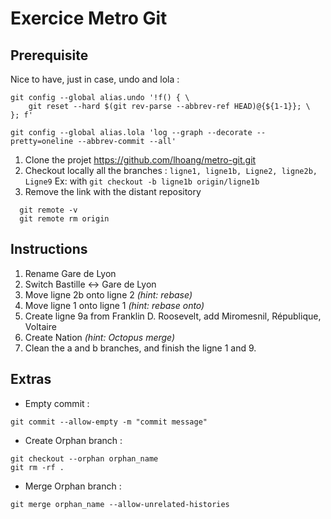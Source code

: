 # Exercice Metro Git

## Prerequisite 
Nice to have, just in case, undo and lola : 
```
git config --global alias.undo '!f() { \
    git reset --hard $(git rev-parse --abbrev-ref HEAD)@{${1-1}}; \
}; f'

git config --global alias.lola 'log --graph --decorate --pretty=oneline --abbrev-commit --all'
```

1. Clone the projet https://github.com/lhoang/metro-git.git
2. Checkout locally all the branches : `ligne1, ligne1b, Ligne2, ligne2b, Ligne9`
   Ex: with `git checkout -b ligne1b origin/ligne1b`
3. Remove the link with the distant repository
  ```shell 
    git remote -v
    git remote rm origin
  ```

## Instructions

1. Rename Gare de Lyon
1. Switch Bastille <-> Gare de Lyon
1. Move ligne 2b onto ligne 2 _(hint: rebase)_
1. Move ligne 1 onto ligne 1 _(hint: rebase onto)_
1. Create ligne 9a from Franklin D. Roosevelt, add Miromesnil, République, Voltaire
1. Create Nation _(hint: Octopus merge)_
1. Clean the a and b branches, and finish the ligne 1 and 9.

## Extras 
* Empty commit :
``` 
git commit --allow-empty -m "commit message"
```

* Create Orphan branch :
```
git checkout --orphan orphan_name
git rm -rf .
```

* Merge Orphan branch : 
```
git merge orphan_name --allow-unrelated-histories
```

